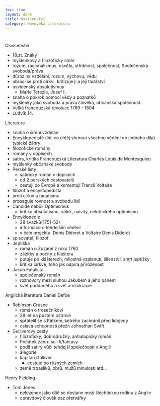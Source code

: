 ```yaml
---
toc: true
layout: dark
title: Osvícenství 
category: Novověká Literatura 
---
```





#
 Osvícenství
* 18.st.
Znaky
* myšlenkový a filozofický směr
* rozum, racionalismus, osvěta, střídmost, společnost, Společenská svoboda/práva
* důraz na vzdělání, rozum, výchovu, vědu
* obrací se proti církvi, kritizuje ji a její tmářství
* osvícenský absolutismus
  * Marie Terezie, Josef II.
* snaha o pokrok pomocí vědy a poznatků
* myšlenky jako svoboda a práva člověka, občanská společnost
* Velká francouzská revoluce 1789 - 1804
* Ludvík 14.

Literatura
* snaha o šíření vzdělání
* Encyklopedisté (lidi co chtěj shrnout všechno vědění do jednoho díla)
typické žánry:
* filozofické romány
* romány v dopisech
* satira, kritika
Francouzská Literatura
Charles Louis de Montesquieu
* myšlenky občanské svobody
* Perské listy
  * satirický román v dopisech
  * od 2 perských cestovatelů
  * cestují po Evropě a komentují Francii
Voltaire
* filozof a encyklopedista
* proti církvi a fanatismu
* propaguje rovnost a svobodu lidí
* Candide neboli Optimismus
  * kritika absolutismu, válek, naivity, nekritického optimismu
* Encyklopedie
  * 28 svazků(1751-52)
  * informace o tehdejším vědění
  * v čele projektu: Denis Diderot a Voltaire
Denis Diderot
* spisovatel, filozof
* Jeptiška
  * román o Zuzaně z roku 1760
  * zážitky a pocity z kláštera
  * putuje po klášterech, milostná vzplanutí, šílenství, smrt jeptišky
  * kritika církve, toho jak odpírá přirozenost
* Jakub Fatalista
  * společenský román
  * rozhovory mezi sluhou Jakubem a jeho pánem
  * svět poddaného a svět aristokracie

Anglická literatura
Daniel Defoe
* Robinson Crusoe
  * román o trosečníkovi
  * 28 let na pustém ostrově
  * spřátelil se s Pátkem, ketrého zachránil před lidojedy
  * oslava schopnosti přežít
Johnathan Swift
* Gulliverovy cesty
  * filozofický, dobrodružný, antiutopický román
  * Počátek žánru sci-fi/fantasy
  * podíl satiry vůči tehdejší společnosti v Anglii
  * alegorie
  * kapitán Gulliver
      * cestuje po různých zemích
  * země trpaslíků, obrů, mužů minulosti atd...
   
Henry Fielding
* Tom Jones
  * nelezenec jako dítě se dostane mezi šlechtickou rodinu z Anglie
  * opravdový člověk bez přetvářky
